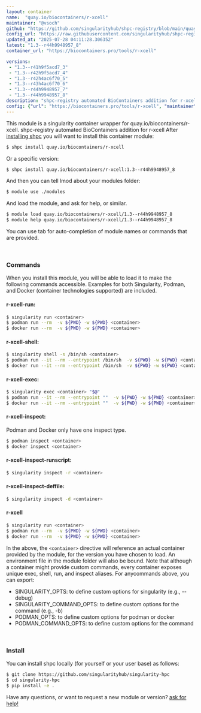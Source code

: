 ```yaml
---
layout: container
name:  "quay.io/biocontainers/r-xcell"
maintainer: "@vsoch"
github: "https://github.com/singularityhub/shpc-registry/blob/main/quay.io/biocontainers/r-xcell/container.yaml"
config_url: "https://raw.githubusercontent.com/singularityhub/shpc-registry/main/quay.io/biocontainers/r-xcell/container.yaml"
updated_at: "2025-07-28 04:11:28.306352"
latest: "1.3--r44h9948957_8"
container_url: "https://biocontainers.pro/tools/r-xcell"

versions:
 - "1.3--r41h9f5acd7_3"
 - "1.3--r42h9f5acd7_4"
 - "1.3--r42h4ac6f70_5"
 - "1.3--r43h4ac6f70_6"
 - "1.3--r44h9948957_7"
 - "1.3--r44h9948957_8"
description: "shpc-registry automated BioContainers addition for r-xcell"
config: {"url": "https://biocontainers.pro/tools/r-xcell", "maintainer": "@vsoch", "description": "shpc-registry automated BioContainers addition for r-xcell", "latest": {"1.3--r44h9948957_8": "sha256:6ecb73c6c3bb0b18fc00a01f9d97c02e646fee6d708214dd7269f4ac46fff2f8"}, "tags": {"1.3--r41h9f5acd7_3": "sha256:d4df34367e86884b0ee998b360033c19e9efc430906af30729a6da3a3e00d919", "1.3--r42h9f5acd7_4": "sha256:66a22120276d2f0e5917eb77b453397c3c49f7e8f324826238d20cb8be74a63f", "1.3--r42h4ac6f70_5": "sha256:17631e543e4ca6341463ed84bbe28c1509327e5ec3d4c77e4d0224adb5c34ff5", "1.3--r43h4ac6f70_6": "sha256:6a4fc9221a6d95aa9e0778d3ae790df493558176c8cb807374bcaa8d4515ccf6", "1.3--r44h9948957_7": "sha256:4b003ffe72455bbdceb1e35b649d3e1590e5996a8979e2c49df5ccfd1e81d19c", "1.3--r44h9948957_8": "sha256:6ecb73c6c3bb0b18fc00a01f9d97c02e646fee6d708214dd7269f4ac46fff2f8"}, "docker": "quay.io/biocontainers/r-xcell"}
---
```


This module is a singularity container wrapper for quay.io/biocontainers/r-xcell.
shpc-registry automated BioContainers addition for r-xcell
After [installing shpc](#install) you will want to install this container module:


```bash
$ shpc install quay.io/biocontainers/r-xcell
```

Or a specific version:

```bash
$ shpc install quay.io/biocontainers/r-xcell:1.3--r44h9948957_8
```

And then you can tell lmod about your modules folder:

```bash
$ module use ./modules
```

And load the module, and ask for help, or similar.

```bash
$ module load quay.io/biocontainers/r-xcell/1.3--r44h9948957_8
$ module help quay.io/biocontainers/r-xcell/1.3--r44h9948957_8
```

You can use tab for auto-completion of module names or commands that are provided.

<br>

### Commands

When you install this module, you will be able to load it to make the following commands accessible.
Examples for both Singularity, Podman, and Docker (container technologies supported) are included.

#### r-xcell-run:

```bash
$ singularity run <container>
$ podman run --rm  -v ${PWD} -w ${PWD} <container>
$ docker run --rm  -v ${PWD} -w ${PWD} <container>
```

#### r-xcell-shell:

```bash
$ singularity shell -s /bin/sh <container>
$ podman run --it --rm --entrypoint /bin/sh  -v ${PWD} -w ${PWD} <container>
$ docker run --it --rm --entrypoint /bin/sh  -v ${PWD} -w ${PWD} <container>
```

#### r-xcell-exec:

```bash
$ singularity exec <container> "$@"
$ podman run --it --rm --entrypoint ""  -v ${PWD} -w ${PWD} <container> "$@"
$ docker run --it --rm --entrypoint ""  -v ${PWD} -w ${PWD} <container> "$@"
```

#### r-xcell-inspect:

Podman and Docker only have one inspect type.

```bash
$ podman inspect <container>
$ docker inspect <container>
```

#### r-xcell-inspect-runscript:

```bash
$ singularity inspect -r <container>
```

#### r-xcell-inspect-deffile:

```bash
$ singularity inspect -d <container>
```



#### r-xcell

```bash
$ singularity run <container>
$ podman run --rm  -v ${PWD} -w ${PWD} <container>
$ docker run --rm  -v ${PWD} -w ${PWD} <container>
```


In the above, the `<container>` directive will reference an actual container provided
by the module, for the version you have chosen to load. An environment file in the
module folder will also be bound. Note that although a container
might provide custom commands, every container exposes unique exec, shell, run, and
inspect aliases. For anycommands above, you can export:

 - SINGULARITY_OPTS: to define custom options for singularity (e.g., --debug)
 - SINGULARITY_COMMAND_OPTS: to define custom options for the command (e.g., -b)
 - PODMAN_OPTS: to define custom options for podman or docker
 - PODMAN_COMMAND_OPTS: to define custom options for the command

<br>

### Install

You can install shpc locally (for yourself or your user base) as follows:

```bash
$ git clone https://github.com/singularityhub/singularity-hpc
$ cd singularity-hpc
$ pip install -e .
```

Have any questions, or want to request a new module or version? [ask for help!](https://github.com/singularityhub/singularity-hpc/issues)